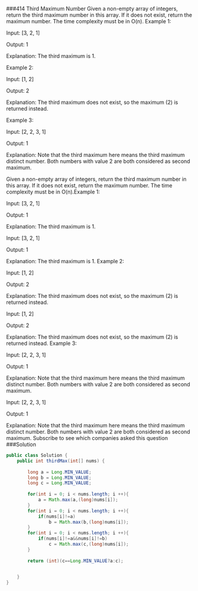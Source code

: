 ###414 Third Maximum Number
Given a non-empty array of integers, return the third maximum number in this array. If it does not exist, return the maximum number. The time complexity must be in O(n).
Example 1:

Input: [3, 2, 1]

Output: 1

Explanation: The third maximum is 1.


Example 2:

Input: [1, 2]

Output: 2

Explanation: The third maximum does not exist, so the maximum (2) is returned instead.


Example 3:

Input: [2, 2, 3, 1]

Output: 1

Explanation: Note that the third maximum here means the third maximum distinct number.
Both numbers with value 2 are both considered as second maximum.

Given a non-empty array of integers, return the third maximum number in this array. If it does not exist, return the maximum number. The time complexity must be in O(n).Example 1:

Input: [3, 2, 1]

Output: 1

Explanation: The third maximum is 1.


Input: [3, 2, 1]

Output: 1

Explanation: The third maximum is 1.
Example 2:

Input: [1, 2]

Output: 2

Explanation: The third maximum does not exist, so the maximum (2) is returned instead.


Input: [1, 2]

Output: 2

Explanation: The third maximum does not exist, so the maximum (2) is returned instead.
Example 3:

Input: [2, 2, 3, 1]

Output: 1

Explanation: Note that the third maximum here means the third maximum distinct number.
Both numbers with value 2 are both considered as second maximum.


Input: [2, 2, 3, 1]

Output: 1

Explanation: Note that the third maximum here means the third maximum distinct number.
Both numbers with value 2 are both considered as second maximum.
Subscribe to see which companies asked this question
###Solution
```java
public class Solution {
    public int thirdMax(int[] nums) {
        
        long a = Long.MIN_VALUE;
        long b = Long.MIN_VALUE;
        long c = Long.MIN_VALUE;
        
        for(int i = 0; i < nums.length; i ++){
            a = Math.max(a,(long)nums[i]);
        }
        for(int i = 0; i < nums.length; i ++){
            if(nums[i]!=a)
                b = Math.max(b,(long)nums[i]);
        }
        for(int i = 0; i < nums.length; i ++){
            if(nums[i]!=a&&nums[i]!=b)
                c = Math.max(c,(long)nums[i]);
        }
        
        return (int)(c==Long.MIN_VALUE?a:c);
        

    }
}
